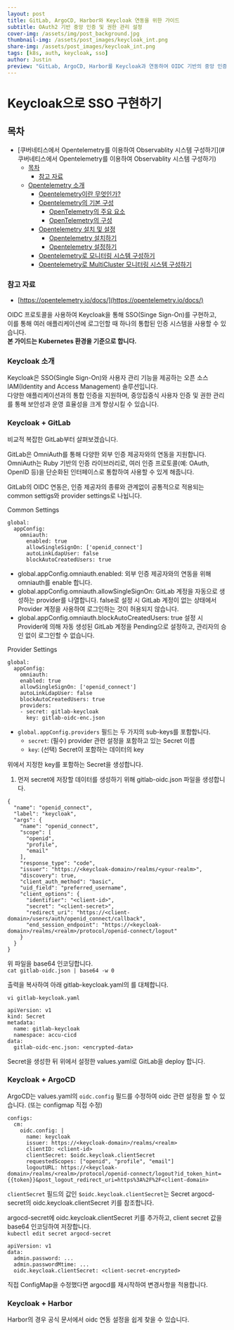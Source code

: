 ```yaml
---
layout: post
title: GitLab, ArgoCD, Harbor와 Keycloak 연동을 위한 가이드
subtitle: OAuth2 기반 중앙 인증 및 권한 관리 설정
cover-img: /assets/img/post_background.jpg
thumbnail-img: /assets/post_images/keycloak_int.png
share-img: /assets/post_images/keycloak_int.png
tags: [k8s, auth, keycloak, sso]
author: Justin
preview: "GitLab, ArgoCD, Harbor를 Keycloak과 연동하여 OIDC 기반의 중앙 인증 관리 환경을 구축하고, 효율적이고 안전한 워크플로우를 만드는 방법을 알아보겠습니다."
---
```


# Keycloak으로 SSO 구현하기
## 목차
- [쿠버네티스에서 Opentelemetry를 이용하여 Observablity 시스템 구성하기](#쿠버네티스에서 Opentelemetry를 이용하여 Observablity 시스템 구성하기)
  - [목차](#목차)
    - [참고 자료](#참고-자료)
  - [Opentelemetry 소개](#Opentelemetry-소개)
    - [Opentelemetry이란 무엇인가?](#opentelemetry이란-무엇인가?)
    - [Opentelemetry의 기본 구성](#opentelemetry의-기본-구성)
      - [OpenTelemetry의 주요 요소](#openTelemetry의-주요-요소)
      - [OpenTelemetry의 구성](#openTelemetry의-구성)
    - [Opentelemetry 설치 및 설정](#opentelemetry-설치-및-설정)
      - [Opentelemetry 설치하기](#opentelemetry-설치하기)
      - [Opentelemetry 설정하기](#opentelemetry-설정하기)
    - [Opentelemetry로 모니터링 시스템 구성하기](#Opentelemetry로-모니터링-시스템-구성하기)
    - [Opentelemetry로 MultiCluster 모니터링 시스템 구성하기](#opentelemetry로-multicluster-모니터링-시스템-구성하기)

### 참고 자료
- [https://opentelemetry.io/docs/](https://opentelemetry.io/docs/)

<div style="page-break-after: always;"></div>

OIDC 프로토콜을 사용하여 Keycloak을 통해 SSO(Singe Sign-On)를 구현하고,  
이를 통해 여러 애플리케이션에 로그인할 때 하나의 통합된 인증 시스템을 사용할 수 있습니다.  
**본 가이드는 Kubernetes 환경을 기준으로 합니다.**  

### Keycloak 소개  

Keycloak은 SSO(Single Sign-On)와 사용자 관리 기능을 제공하는 오픈 소스 IAM(Identity and Access Management) 솔루션입니다.  
다양한 애플리케이션과의 통합 인증을 지원하며, 중앙집중식 사용자 인증 및 권한 관리를 통해 보안성과 운영 효율성을 크게 향상시킬 수 있습니다.  

### Keycloak + GitLab

비교적 복잡한 GitLab부터 살펴보겠습니다.  

GitLab은 OmniAuth를 통해 다양한 외부 인증 제공자와의 연동을 지원합니다. OmniAuth는 Ruby 기반의 인증 라이브러리로, 여러 인증 프로토콜(예: OAuth, OpenID 등)을 단순화된 인터페이스로 통합하여 사용할 수 있게 해줍니다.  

GitLab의 OIDC 연동은, 인증 제공자의 종류와 관계없이 공통적으로 적용되는 common settigs와 provider settings로 나뉩니다.  

Common Settings
```
global:
  appConfig:
    omniauth:
      enabled: true
      allowSingleSignOn: ['openid_connect']
      autoLinkLdapUser: false
      blockAutoCreatedUsers: true
```

- global.appConfig.omniauth.enabled: 외부 인증 제공자와의 연동을 위해 omniauth를 enable 합니다.
- global.appConfig.omniauth.allowSingleSignOn: GitLab 계정을 자동으로 생성하는 provider를 나열합니다. false로 설정 시 GitLab 계정이 없는 상태에서 Provider 계정을 사용하여 로그인하는 것이 허용되지 않습니다.
- global.appConfig.omniauth.blockAutoCreatedUsers: true 설정 시 Provider에 의해 자동 생성된 GitLab 계정을 Pending으로 설정하고, 관리자의 승인 없이 로그인할 수 없습니다.

Provider Settings
```
global:
  appConfig:
    omniauth:
    enabled: true
    allowSingleSignOn: ['openid_connect']
    autoLinkLdapUser: false
    blockAutoCreatedUsers: true
    providers:
    - secret: gitlab-keycloak
      key: gitlab-oidc-enc.json
```
- `global.appConfig.providers` 필드는 두 가지의 sub-keys를 포함합니다.  
  - `secret`: (필수) provider 관련 설정을 포함하고 있는 Secret 이름  
  - `key`: (선택) Secret이 포함하는 데이터의 key

위에서 지정한 key를 포함하는 Secret을 생성합니다.  

1. 먼저 secret에 저장할 데이터를 생성하기 위해 gitlab-oidc.json 파일을 생성합니다.

```
{
  "name": "openid_connect",
  "label": "keycloak",
  "args": {
    "name": "openid_connect",
    "scope": [
      "openid",
      "profile",
      "email"
    ],
    "response_type": "code",
    "issuer": "https://<keycloak-domain>/realms/<your-realm>",
    "discovery": true,
    "client_auth_method": "basic",
    "uid_field": "preferred_username",
    "client_options": {
      "identifier": "<client-id>",
      "secret": "<client-secret>",
      "redirect_uri": "https://<client-domain>/users/auth/openid_connect/callback",
      "end_session_endpoint": "https://<keycloak-domain>/realms/<realm>/protocol/openid-connect/logout"
    }
  }
}
```

위 파일을 base64 인코딩합니다.  
`cat gitlab-oidc.json | base64 -w 0`

출력을 복사하여 아래 gitlab-keycloak.yaml의 <encrypted-data>를 대체합니다.  

`vi gitlab-keycloak.yaml`

```
apiVersion: v1
kind: Secret
metadata:
  name: gitlab-keycloak
  namespace: accu-cicd
data:
  gitlab-oidc-enc.json: <encrypted-data>
```

Secret을 생성한 뒤 위에서 설정한 values.yaml로 GitLab을 deploy 합니다.  


### Keycloak + ArgoCD

ArgoCD는 values.yaml의 `oidc.config` 필드를 수정하여 oidc 관련 설정을 할 수 있습니다. (또는 configmap 직접 수정)  

```
configs:
  cm:
    oidc.config: |
      name: keycloak
      issuer: https://<keycloak-domain>/realms/<realm>
      clientID: <client-id>
      clientSecret: $oidc.keycloak.clientSecret
      requestedScopes: ["openid", "profile", "email"]
      logoutURL: https://<keycloak-domain>/realms/<realm>/protocol/openid-connect/logout?id_token_hint={{token}}&post_logout_redirect_uri=https%3A%2F%2F<client-domain>
```

`clientSecret` 필드의 값인 `$oidc.keycloak.clientSecret`는 Secret argocd-secret의 oidc.keycloak.clientSecret 키를 참조합니다.  

argocd-secret에 oidc.keycloak.clientSecret 키를 추가하고, client secret 값을 base64 인코딩하여 저장합니다.  
`kubectl edit secret argocd-secret`

```
apiVersion: v1
data:
  admin.password: ...
  admin.passwordMtime: ...
  oidc.keycloak.clientSecret: <client-secret-encrypted>
```

직접 ConfigMap을 수정했다면 argocd를 재시작하여 변경사항을 적용합니다.  

### Keycloak + Harbor

Harbor의 경우 공식 문서에서 oidc 연동 설정을 쉽게 찾을 수 있습니다.


